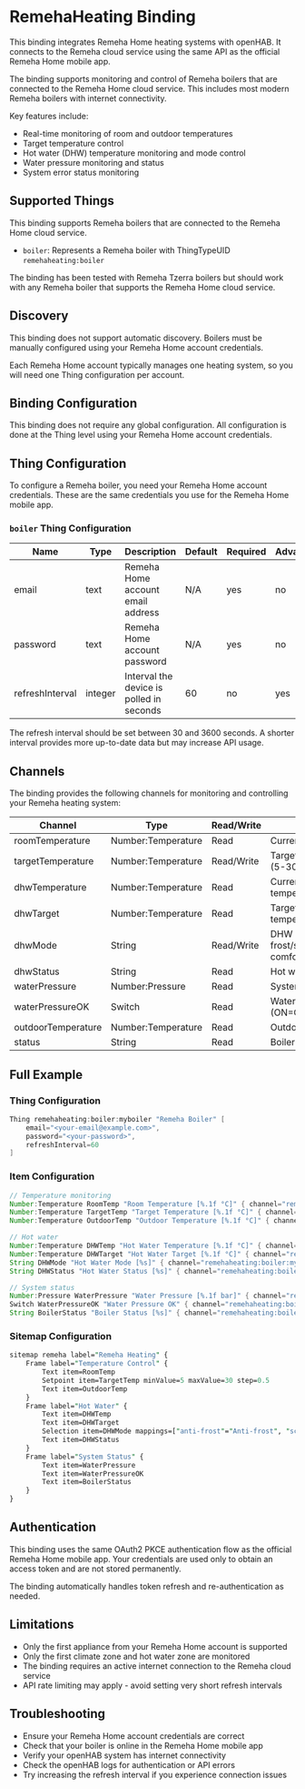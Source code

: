# RemehaHeating Binding

This binding integrates Remeha Home heating systems with openHAB.
It connects to the Remeha cloud service using the same API as the official Remeha Home mobile app.

The binding supports monitoring and control of Remeha boilers that are connected to the Remeha Home cloud service.
This includes most modern Remeha boilers with internet connectivity.

Key features include:

- Real-time monitoring of room and outdoor temperatures
- Target temperature control
- Hot water (DHW) temperature monitoring and mode control
- Water pressure monitoring and status
- System error status monitoring

## Supported Things

This binding supports Remeha boilers that are connected to the Remeha Home cloud service.

- `boiler`: Represents a Remeha boiler with ThingTypeUID `remehaheating:boiler`

The binding has been tested with Remeha Tzerra boilers but should work with any Remeha boiler that supports the Remeha Home cloud service.

## Discovery

This binding does not support automatic discovery.
Boilers must be manually configured using your Remeha Home account credentials.

Each Remeha Home account typically manages one heating system, so you will need one Thing configuration per account.

## Binding Configuration

This binding does not require any global configuration.
All configuration is done at the Thing level using your Remeha Home account credentials.

## Thing Configuration

To configure a Remeha boiler, you need your Remeha Home account credentials.
These are the same credentials you use for the Remeha Home mobile app.

### `boiler` Thing Configuration

| Name            | Type    | Description                                    | Default | Required | Advanced |
|-----------------|---------|------------------------------------------------|---------|----------|----------|
| email           | text    | Remeha Home account email address             | N/A     | yes      | no       |
| password        | text    | Remeha Home account password                  | N/A     | yes      | no       |
| refreshInterval | integer | Interval the device is polled in seconds      | 60      | no       | yes      |

The refresh interval should be set between 30 and 3600 seconds.
A shorter interval provides more up-to-date data but may increase API usage.

## Channels

The binding provides the following channels for monitoring and controlling your Remeha heating system:

| Channel             | Type              | Read/Write | Description                                    |
|---------------------|-------------------|------------|------------------------------------------------|
| roomTemperature     | Number:Temperature| Read       | Current room temperature                       |
| targetTemperature   | Number:Temperature| Read/Write | Target room temperature (5-30°C)              |
| dhwTemperature      | Number:Temperature| Read       | Current hot water temperature                  |
| dhwTarget           | Number:Temperature| Read       | Target hot water temperature                   |
| dhwMode             | String            | Read/Write | DHW mode (anti-frost/schedule/continuous-comfort) |
| dhwStatus           | String            | Read       | Hot water status                               |
| waterPressure       | Number:Pressure   | Read       | System water pressure                          |
| waterPressureOK     | Switch            | Read       | Water pressure status (ON=OK, OFF=Low)        |
| outdoorTemperature  | Number:Temperature| Read       | Outdoor temperature                            |
| status              | String            | Read       | Boiler error status                            |

## Full Example

### Thing Configuration

```java
Thing remehaheating:boiler:myboiler "Remeha Boiler" [
    email="<your-email@example.com>",
    password="<your-password>",
    refreshInterval=60
]
```

### Item Configuration

```java
// Temperature monitoring
Number:Temperature RoomTemp "Room Temperature [%.1f °C]" { channel="remehaheating:boiler:myboiler:roomTemperature" }
Number:Temperature TargetTemp "Target Temperature [%.1f °C]" { channel="remehaheating:boiler:myboiler:targetTemperature" }
Number:Temperature OutdoorTemp "Outdoor Temperature [%.1f °C]" { channel="remehaheating:boiler:myboiler:outdoorTemperature" }

// Hot water
Number:Temperature DHWTemp "Hot Water Temperature [%.1f °C]" { channel="remehaheating:boiler:myboiler:dhwTemperature" }
Number:Temperature DHWTarget "Hot Water Target [%.1f °C]" { channel="remehaheating:boiler:myboiler:dhwTarget" }
String DHWMode "Hot Water Mode [%s]" { channel="remehaheating:boiler:myboiler:dhwMode" }
String DHWStatus "Hot Water Status [%s]" { channel="remehaheating:boiler:myboiler:dhwStatus" }

// System status
Number:Pressure WaterPressure "Water Pressure [%.1f bar]" { channel="remehaheating:boiler:myboiler:waterPressure" }
Switch WaterPressureOK "Water Pressure OK" { channel="remehaheating:boiler:myboiler:waterPressureOK" }
String BoilerStatus "Boiler Status [%s]" { channel="remehaheating:boiler:myboiler:status" }
```

### Sitemap Configuration

```perl
sitemap remeha label="Remeha Heating" {
    Frame label="Temperature Control" {
        Text item=RoomTemp
        Setpoint item=TargetTemp minValue=5 maxValue=30 step=0.5
        Text item=OutdoorTemp
    }
    Frame label="Hot Water" {
        Text item=DHWTemp
        Text item=DHWTarget
        Selection item=DHWMode mappings=["anti-frost"="Anti-frost", "schedule"="Schedule", "continuous-comfort"="Continuous Comfort"]
        Text item=DHWStatus
    }
    Frame label="System Status" {
        Text item=WaterPressure
        Text item=WaterPressureOK
        Text item=BoilerStatus
    }
}
```

## Authentication

This binding uses the same OAuth2 PKCE authentication flow as the official Remeha Home mobile app.
Your credentials are used only to obtain an access token and are not stored permanently.

The binding automatically handles token refresh and re-authentication as needed.

## Limitations

- Only the first appliance from your Remeha Home account is supported
- Only the first climate zone and hot water zone are monitored
- The binding requires an active internet connection to the Remeha cloud service
- API rate limiting may apply - avoid setting very short refresh intervals

## Troubleshooting

- Ensure your Remeha Home account credentials are correct
- Check that your boiler is online in the Remeha Home mobile app
- Verify your openHAB system has internet connectivity
- Check the openHAB logs for authentication or API errors
- Try increasing the refresh interval if you experience connection issues
